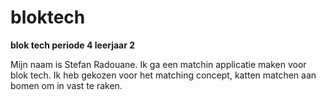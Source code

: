 # bloktech
**blok tech periode 4 leerjaar 2**

Mijn naam is Stefan Radouane.
Ik ga een matchin applicatie maken voor blok tech.
Ik heb gekozen voor het matching concept, katten matchen aan bomen om in vast te raken.
